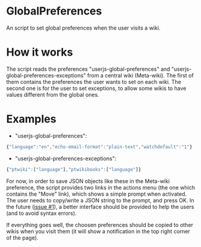 GlobalPreferences
===========================
An script to set global preferences when the user visits a wiki.

How it works
============
The script reads the preferences "userjs-global-preferences" and "userjs-global-preferences-exceptions" from a central wiki (Meta-wiki). The first of them contains the preferences the user wants to set on each wiki. The second one is for the user to set exceptions, to allow some wikis to have values different from the global ones.

Examples
========

* "userjs-global-preferences":
```javascript
{"language":"en","echo-email-format":"plain-text","watchdefault":"1"}
```

* "userjs-global-preferences-exceptions":
```javascript
{"ptwiki":["language"],"ptwikibooks":["language"]}
```

For now, in order to save JSON objects like these in the Meta-wiki preference, the script provides two links in the actions menu (the one which contains the "Move" link), which shows a simple prompt when activated. The user needs to copy/write a JSON string to the prompt, and press OK. In the future ([issue #1](/../../issues/1)), a better interface should be provided to help the users (and to avoid syntax errors).

If everything goes well, the choosen preferences should be copied to other wikis when you visit them (it will show a notification in the top right corner of the page).
